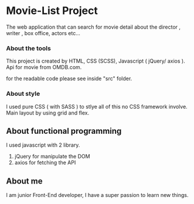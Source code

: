 # Movie-List Project

The web application that can search for movie detail about the director , writer , box office, actors etc...


### About the tools

This project is created by HTML, CSS (SCSS), Javascript ( jQuery/ axios ). Api for movie from OMDB.com.

for the readable code please see inside "src" folder.

### About style

I used pure CSS ( with SASS ) to stlye all of this no CSS framework involve.
Main layout by using grid and flex.

## About functional programming

I used javascript with 2 library. 
1) jQuery
for manipulate the DOM
2) axios
for fetching the API


## About me
I am junior Front-End developer, I have a super passion to learn new things.


